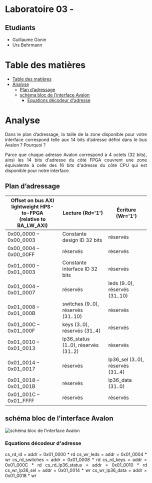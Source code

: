 <div align="justify" style="margin-right:25px;margin-left:25px">

# Laboratoire 03 - <!-- omit from toc -->

## Etudiants

- Guillaume Gonin
- Urs Behrmann

# Table des matières

- [Table des matières](#table-des-matières)
- [Analyse](#analyse)
  - [Plan d’adressage](#plan-dadressage)
  - [schéma  bloc  de  l’interface  Avalon](#schéma--bloc--de--linterface--avalon)
    - [Equations décodeur d'adresse](#equations-décodeur-dadresse)

# Analyse

Dans le plan d’adressage, la taille de la zone disponible pour votre interface correspond telle aux 14 bits d’adresse défini dans le bus Avalon ? Pourquoi ?

Parce que chaque adresse Avalon correspond à 4 octets (32 bits), ainsi les 14 bits d'adresse du côté FPGA couvrent une zone équivalente à celle des 16 bits d'adresse du côté CPU qui est disponible pour notre interface.

## Plan d’adressage

| Offset on bus AXI lightweight HPS-to-FPGA <br> (relative to BA_LW_AXI) | Lecture (Rd='1')                     | Écriture (Wr='1')                 |
| ---------------------------------------------------------------------- | ------------------------------------ | --------------------------------- |
| 0x00_0000 – 0x00_0003                                                  | Constante design ID 32 bits          | réservés                          |
| 0x00_0004 – 0x00_00FF                                                  | réservés                             | réservés                          |
| 0x01_0000 – 0x01_0003                                                  | Constante interface ID 32 bits       | réservés                          |
| 0x01_0004 – 0x01_0007                                                  | réservés                             | leds (9..0), réservés (31..10)    |
| 0x01_0008 – 0x01_000B                                                  | switches (9..0), réservés (31..10)   | réservés                          |
| 0x01_000C – 0x01_000F                                                  | keys (3..0), réservés (31..4)        | réservés                          |
| 0x01_0010 – 0x01_0013                                                  | lp36_status (1..0), réservés (31..2) | réservés                          |
| 0x01_0014 – 0x01_0017                                                  | réservés                             | lp36_sel (3..0), réservés (31..4) |
| 0x01_0018 – 0x01_001B                                                  | réservés                             | lp36_data (31..0)                 |
| 0x01_001C – 0x01_FFFF                                                  | réservés                             | réservés                          |

## schéma  bloc  de  l’interface  Avalon

![schéma  bloc  de  l’interface  Avalon](imgs/avalon.png)

### Equations décodeur d'adresse

cs_rd_id = addr = 0x01_0000 * rd
cs_wr_leds = addr = 0x01_0004 * wr
cs_rd_switches = addr = 0x01_0008 * rd
cs_rd_keys = addr = 0x01_000C * rd
cs_rd_lp36_status = addr = 0x01_0010 * rd
cs_wr_lp36_sel = addr = 0x01_0014 * wr
cs_wr_lp36_data = addr = 0x01_0018 * wr